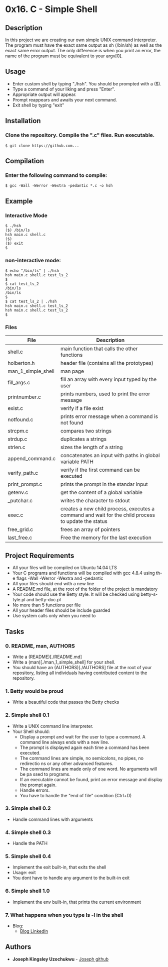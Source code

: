 
# 0x16. C - Simple Shell

## Description
In this project we are creating our own simple UNIX command interpreter. The program must have the exact same output as sh (/bin/sh) as well as the exact same error output. The only difference is when you print an error, the name of the program must be equivalent to your argv[0].

## Usage
- Enter custom shell by typing "./hsh". You should be prompted with a ($).
- Type a command of your liking and press "Enter".
- Appropriate output will appear.
- Prompt reappears and awaits your next command.
- Exit shell by typing "exit"

## Installation
### Clone the repository. Compile the ".c" files. Run executable.
```
$ git clone https://github.com...
```

## Compilation
### Enter the following command to compile:
```
$ gcc -Wall -Werror -Wextra -pedantic *.c -o hsh
```

## Example
### Interactive Mode
```
$ ./hsh
($) /bin/ls
hsh main.c shell.c
($)
($) exit
$
```

### non-interactive mode:
```
$ echo "/bin/ls" | ./hsh
hsh main.c shell.c test_ls_2
$
$ cat test_ls_2
/bin/ls
/bin/ls
$
$ cat test_ls_2 | ./hsh
hsh main.c shell.c test_ls_2
hsh main.c shell.c test_ls_2
$
```
### Files
 | File | Description |
 | ------------- | ------------- |
 | shell.c | main function that calls the other functions |
 | holberton.h | header file (contains all the prototypes) |
 | man_1_simple_shell | man page |
 | fill_args.c | fill an array with every input typed by the user |
 | printnumber.c | prints numbers, used to print the error message |
 | exist.c | verify if a file exist |
 | notfound.c | prints error message when a command is not found |
 | strcpm.c | compares two strings |
 | strdup.c | duplicates a strings  |
 | strlen.c | sizes the length of a string |
 | append_command.c | concatenates an input with paths in global variable PATH|
 | verify_path.c| verify if the first command can be executed |
 | print_prompt.c | prints the prompt in the standar input |
 | getenv.c | get the content of a global variable |
 | _putchar.c | writes the character to stdout |
 | exec.c | creates a new child process, executes a command and wait for the child process to update the status |
 | free_grid.c | frees an array of pointers |
 | last_free.c | Free the memory for the last execution |

## Project Requirements
- All your files will be compiled on Ubuntu 14.04 LTS
- Your C programs and functions will be compiled with gcc 4.8.4 using th- e flags -Wall -Werror -Wextra and -pedantic
- All your files should end with a new line
- A README.md file, at the root of the folder of the project is mandatory
- Your code should use the Betty style. It will be checked using betty-s- tyle.pl and betty-doc.pl
- No more than 5 functions per file
- All your header files should be include guarded
- Use system calls only when you need to

## Tasks
### 0. README, man, AUTHORS
- Write a (README)[./README.md]
- Write a (man)[./man_1_simple_shell] for your shell.
- You should have an (AUTHORS)[./AUTHORS] file at the root of your repository, listing all individuals having contributed content to the repository.

### 1. Betty would be proud
- Write a beautiful code that passes the Betty checks

### 2. Simple shell 0.1
- Write a UNIX command line interpreter.
- Your Shell should:
  - Display a prompt and wait for the user to type a command. A command	    line always ends with a new line.
  - The prompt is displayed again each time a command has been executed.
  - The command lines are simple, no semicolons, no pipes, no redirectio    ns or any other advanced features.
  - The command lines are made only of one word. No arguments will be pa    ssed to programs.
  - If an executable cannot be found, print an error message and display    the prompt again.
  - Handle errors.
  - You have to handle the "end of file" condition (Ctrl+D)

### 3. Simple shell 0.2
- Handle command lines with arguments

### 4. Simple shell 0.3
- Handle the PATH

### 5. Simple shell 0.4
- Implement the exit built-in, that exits the shell
- Usage: exit
- You dont have to handle any argument to the built-in exit

### 6. Simple shell 1.0
- Implement the env built-in, that prints the current environment

### 7. What happens when you type ls -l in the shell
- Blog:
  - [Blog LinkedIn](https://www.linkedin.com/pulse/what-happens-when-you-type-ls-l-shell-marisol-ram%C3%ADrez-henao/?published=t)

## Authors
- **Joseph Kingsley Uzochukwu** - [Joseph github](https://github.com/josephkingsleyy)

